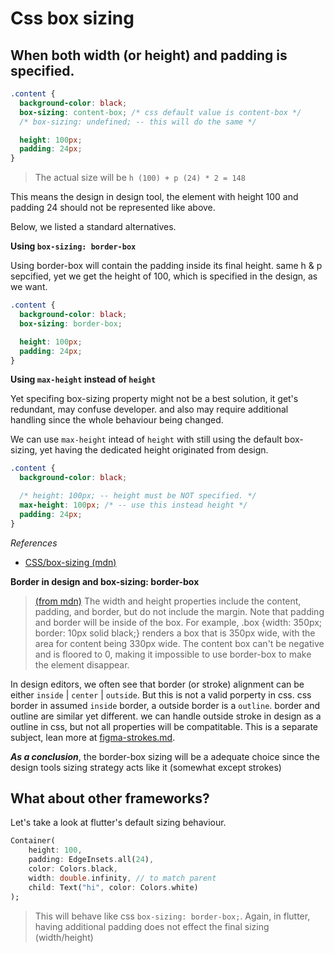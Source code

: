 # Css box sizing

## When both width (or height) and padding is specified.

```css
.content {
  background-color: black;
  box-sizing: content-box; /* css default value is content-box */
  /* box-sizing: undefined; -- this will do the same */

  height: 100px;
  padding: 24px;
}
```

> The actual size will be `h (100) + p (24) * 2 = 148`

This means the design in design tool, the element with height 100 and padding 24 should not be represented like above.

Below, we listed a standard alternatives.

**Using `box-sizing: border-box`**

Using border-box will contain the padding inside its final height. same h & p sepcified, yet we get the height of 100, which is specified in the design, as we want.

```css
.content {
  background-color: black;
  box-sizing: border-box;

  height: 100px;
  padding: 24px;
}
```

**Using `max-height` instead of `height`**

Yet specifing box-sizing property might not be a best solution, it get's redundant, may confuse developer. and also may require additional handling since the whole behaviour being changed.

We can use `max-height` intead of `height` with still using the default box-sizing, yet having the dedicated height originated from design.

```css
.content {
  background-color: black;

  /* height: 100px; -- height must be NOT specified. */
  max-height: 100px; /* -- use this instead height */
  padding: 24px;
}
```

_References_

- [CSS/box-sizing (mdn)](https://developer.mozilla.org/en-US/docs/Web/CSS/box-sizing)

**Border in design and box-sizing: border-box**

> [(from mdn)](https://developer.mozilla.org/en-US/docs/Web/CSS/box-sizing#values) The width and height properties include the content, padding, and border, but do not include the margin. Note that padding and border will be inside of the box. For example, .box {width: 350px; border: 10px solid black;} renders a box that is 350px wide, with the area for content being 330px wide. The content box can't be negative and is floored to 0, making it impossible to use border-box to make the element disappear.

In design editors, we often see that border (or stroke) alignment can be either `inside` | `center` | `outside`. But this is not a valid porperty in css. css border in assumed `inside` border, a outside border is a `outline`. border and outline are similar yet different. we can handle outside stroke in design as a outline in css, but not all properties will be compatitable. This is a separate subject, lean more at [figma-strokes.md](./figma-strokes.md).

_**As a conclusion**_, the border-box sizing will be a adequate choice since the design tools sizing strategy acts like it (somewhat except strokes)

## What about other frameworks?

Let's take a look at flutter's default sizing behaviour.

```dart
Container(
    height: 100,
    padding: EdgeInsets.all(24),
    color: Colors.black,
    width: double.infinity, // to match parent
    child: Text("hi", color: Colors.white)
);
```

> This will behave like css `box-sizing: border-box;`. Again, in flutter, having additional padding does not effect the final sizing (width/height)
